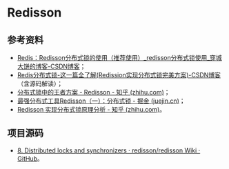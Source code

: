 # Redisson

## 参考资料

- [Redis：Redisson分布式锁的使用（推荐使用）_redisson分布式锁使用_穿城大饼的博客-CSDN博客](https://blog.csdn.net/chuanchengdabing/article/details/121210426)；
- [Redis分布式锁-这一篇全了解(Redission实现分布式锁完美方案)-CSDN博客](https://blog.csdn.net/asd051377305/article/details/108384490)（含源码解读）；
- [分布式锁中的王者方案 - Redisson - 知乎 (zhihu.com)](https://zhuanlan.zhihu.com/p/374306005)；
- [最强分布式工具Redisson（一）：分布式锁 - 掘金 (juejin.cn)](https://juejin.cn/post/6961380552519712798)；
- [Redisson 实现分布式锁原理分析 - 知乎 (zhihu.com)](https://zhuanlan.zhihu.com/p/135864820)。

## 项目源码

- [8. Distributed locks and synchronizers · redisson/redisson Wiki · GitHub](https://github.com/redisson/redisson/wiki/8.-Distributed-locks-and-synchronizers)。